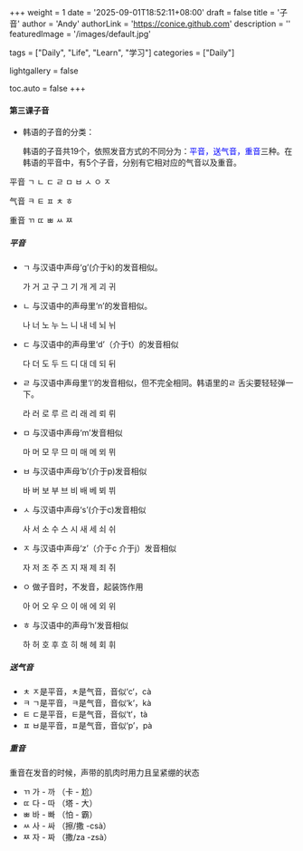 +++
weight = 1
date = '2025-09-01T18:52:11+08:00'
draft = false
title = '子音'
author = 'Andy'
authorLink = 'https://conice.github.com'
description = ''
featuredImage = '/images/default.jpg'

tags = ["Daily", "Life", "Learn", "学习"]
categories = ["Daily"]

lightgallery = false

toc.auto = false
+++

#### 第三课子音

* 韩语的子音的分类：

  韩语的子音共19个，依照发音方式的不同分为：<span style="color: blue">平音，送气音，重音</span>三种。在韩语的平音中，有5个子音，分别有它相对应的气音以及重音。

平音  ㄱ ㄴ ㄷ ㄹ ㅁ ㅂ ㅅ ㅇ ㅈ 

气音  ㅋ      ㅌ          ㅍ           ㅊ   ㅎ 

重音  ㄲ      ㄸ          ㅃ ㅆ      ㅉ  

##### 平音

* ㄱ 与汉语中声母‘g’(介于k)的发音相似。

  가 거 고 구 그 기 개 게 괴 귀 

* ㄴ 与汉语中的声母里‘n’的发音相似。

  나  너 노 누 느 니 내 네 뇌 뉘 

* ㄷ  与汉语中的声母里‘d’（介于t）的发音相似

  다 더 도 두 드 디 대 데 되 뒤 

* ㄹ  与汉语中声母里‘l’的发音相似，但不完全相同。韩语里的ㄹ 舌尖要轻轻弹一下。

  라  러 로 루 르 리 래 레 뢰 뤼 

* ㅁ 与汉语中声母‘m’发音相似

  마 머 모 무 므 미 매 메 뫼 뮈 
  
* ㅂ 与汉语中声母‘b’(介于p)发音相似

  바 버 보 부 브 비 배 베 뵈 뷔

* ㅅ 与汉语中声母‘s’(介于c)发音相似

  사 서 소 수 스 시 새 세 쇠 쉬 

* ㅈ 与汉语中声母‘z’（介于c 介于j）发音相似

  자 저 조 주 즈 지 재 제 죄 쥐 

* ㅇ 做子音时，不发音，起装饰作用

  아 어 오 우 으 이 애 에 외 위 

* ㅎ 与汉语中的声母‘h’发音相似

  하 허 호 후 흐 히 해 헤 회 휘 



##### 送气音

- ㅊ ㅈ是平音，ㅊ是气音，音似‘c‘，cà
- ㅋ ㄱ是平音，ㅋ是气音，音似‘k‘，kà
- ㅌ ㄷ是平音，ㅌ是气音，音似‘t‘，tà
- ㅍ ㅂ是平音，ㅍ是气音，音似‘p’，pà

##### 重音

重音在发音的时候，声带的肌肉时用力且呈紧绷的状态

* ㄲ 가 - 까  （卡 - 尬）
* ㄸ 다 - 따  （塔 - 大）
* ㅃ 바 - 빠  （怕 - 霸）
* ㅆ 사 - 싸  （擦/撒 -csà）
* ㅉ 자 - 짜  （撒/za -zsà）

